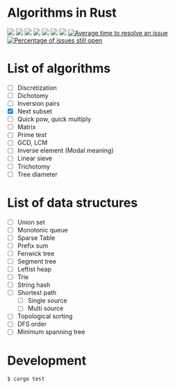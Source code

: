 # Algorithms in Rust

[![](https://img.shields.io/travis/StardustDL/Algorithms-in-Rust.svg)](https://travis-ci.org/StardustDL/Algorithms-in-Rust)
[![](https://img.shields.io/codecov/c/gh/StardustDL/Algorithms-in-Rust.svg)](https://codecov.io/gh/StardustDL/Algorithms-in-Rust)
[![](https://img.shields.io/librariesio/github/StardustDL/Algorithms-in-Rust.svg)](https://libraries.io/cargo/rsalgo)
[![](https://img.shields.io/crates/v/rsalgo.svg)](https://crates.io/crates/rsalgo)
[![](https://img.shields.io/crates/v/rsalgo.svg?label=docs&&colorA=blue)](https://docs.rs/rsalgo/)
![](https://img.shields.io/crates/d/rsalgo.svg)
![](https://img.shields.io/crates/l/rsalgo.svg)
[![Average time to resolve an issue](http://isitmaintained.com/badge/resolution/StardustDL/Algorithms-in-Rust.svg)](http://isitmaintained.com/project/StardustDL/Algorithms-in-Rust "Average time to resolve an issue")
[![Percentage of issues still open](http://isitmaintained.com/badge/open/StardustDL/Algorithms-in-Rust.svg)](http://isitmaintained.com/project/StardustDL/Algorithms-in-Rust "Percentage of issues still open")

# List of algorithms

- [ ] Discretization
- [ ] Dichotomy
- [ ] Inversion pairs
- [x] Next subset
- [ ] Quick pow, quick multiply
- [ ] Matrix
- [ ] Prime test
- [ ] GCD, LCM
- [ ] Inverse element (Modal meaning)
- [ ] Linear sieve
- [ ] Trichotomy
- [ ] Tree diameter

# List of data structures

- [ ] Union set
- [ ] Monotonic queue
- [ ] Sparse Table
- [ ] Prefix sum
- [ ] Fenwick tree
- [ ] Segment tree
- [ ] Leftist heap
- [ ] Trie
- [ ] String hash
- [ ] Shortest path
  - [ ] Single source
  - [ ] Multi source
- [ ] Topological sorting
- [ ] DFS order
- [ ] Minimum spanning tree

# Development

```sh
$ cargo test
```
